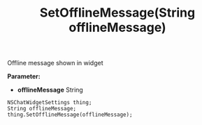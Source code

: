 ﻿---
uid: crmscript_ref_NSChatWidgetSettings_SetOfflineMessage
title: SetOfflineMessage(String offlineMessage)
intellisense: NSChatWidgetSettings.SetOfflineMessage
keywords: NSChatWidgetSettings, GetOfflineMessage
so.topic: reference
---

Offline message shown in widget

**Parameter:** 
 - **offlineMessage** String

```crmscript
NSChatWidgetSettings thing;
String offlineMessage;
thing.SetOfflineMessage(offlineMessage);
```

